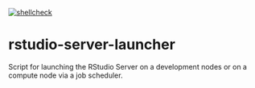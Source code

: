 [![shellcheck](https://github.com/UCSF-CBI/rstudio-server-launcher/actions/workflows/shellcheck.yml/badge.svg)](https://github.com/UCSF-CBI/rstudio-server-launcher/actions/workflows/shellcheck.yml)

# rstudio-server-launcher

Script for launching the RStudio Server on a development nodes or on a compute node via a job scheduler.

